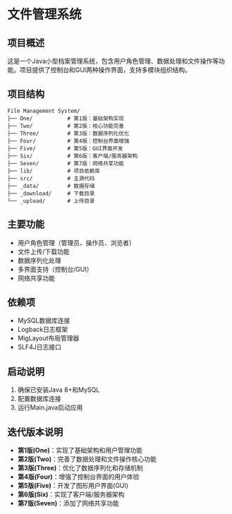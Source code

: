 # 文件管理系统

## 项目概述
这是一个Java小型档案管理系统，包含用户角色管理、数据处理和文件操作等功能。项目提供了控制台和GUI两种操作界面，支持多模块组织结构。

## 项目结构
```
File Management System/
├── One/           # 第1版：基础架构实现
├── Two/           # 第2版：核心功能完善
├── Three/         # 第3版：数据序列化优化
├── Four/          # 第4版：控制台界面增强
├── Five/          # 第5版：GUI界面开发
├── Six/           # 第6版：客户端/服务器架构
├── Seven/         # 第7版：网络共享功能
├── lib/           # 项目依赖库
├── src/           # 主源代码
├── _data/         # 数据存储
├── _download/     # 下载目录
└── _upload/       # 上传目录
```

## 主要功能
- 用户角色管理（管理员、操作员、浏览者）
- 文件上传/下载功能
- 数据序列化处理
- 多界面支持（控制台/GUI）
- 网络共享功能

## 依赖项
- MySQL数据库连接
- Logback日志框架
- MigLayout布局管理器
- SLF4J日志接口

## 启动说明
1. 确保已安装Java 8+和MySQL
2. 配置数据库连接
3. 运行Main.java启动应用

## 迭代版本说明
- **第1版(One)**：实现了基础架构和用户管理功能
- **第2版(Two)**：完善了数据处理和文件操作核心功能
- **第3版(Three)**：优化了数据序列化和存储机制
- **第4版(Four)**：增强了控制台界面的用户体验
- **第5版(Five)**：开发了图形用户界面(GUI)
- **第6版(Six)**：实现了客户端/服务器架构
- **第7版(Seven)**：添加了网络共享功能